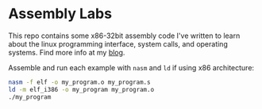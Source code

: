 # Assembly Labs
This repo contains some x86-32bit assembly code I've written to learn about the linux programming interface, system calls, and operating systems. Find more info at my [blog](https://jackcarrick.net/blog).

Assemble and run each example with `nasm` and `ld` if using x86 architecture:
```sh
nasm -f elf -o my_program.o my_program.s
ld -m elf_i386 -o my_program my_program.o
./my_program
```
